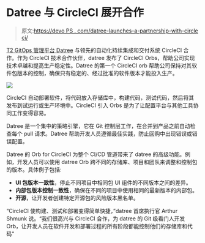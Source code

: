 # Datree 与 CircleCI 展开合作

> 原文:[https://devo PS . com/datree-launches-a-partnership-with-circle ci/](https://devops.com/datree-launches-a-partnership-with-circleci/)

[T2 GitOps 管理平台 Datree](https://datree.io/) 与领先的自动化持续集成和交付系统 CircleCI 合作。作为 CircleCI 技术合作伙伴，datree 发布了 CircleCI Orbs，帮助公司实现技术卓越和提高生产稳定性。Datree 的第一个 CircleCI orb 帮助公司保持对其软件包版本的控制，确保只有稳定的、经过批准的软件版本才能投入生产。

![](../Images/1ffa2c2f6cf1897590349a7e309314a2.png)

CircleCI 自动部署软件，将代码放入存储库中，构建代码，测试代码，然后将其发布到试运行或生产环境中。CircleCI 引入 Orbs 是为了让配置平台与其他工具协同工作变得容易。

Datree 是一个集中的策略引擎，它在 Git 控制层工作，在合并到产品之前自动检查每个 pull 请求。Datree 帮助开发人员遵循最佳实践，防止回购中出现错误或错误配置。

Datree 的 Orb for CircleCI 为整个 CI/CD 管道带来了 datree 的高级功能。例如，开发人员可以使用 datree Orb 跨不同的存储库、项目和团队来调整和控制包的版本。具体例子包括:

*   **UI 包版本一致性**，停止不同项目中相同包 UI 组件的不同版本之间的差异。
*   **内部包版本控制一致性**，确保在不同的项目中使用相同的最新版本的内部包。
*   **开源**，让开发者创建特定开源包的风险版本黑名单。

“CircleCI 使构建、测试和部署变得简单快捷，”datree 首席执行官 Arthur Shmunk 说。“我们很高兴与 CircleCI 合作，为 datree 的 Git 级看门人开发 Orb，让开发人员在软件开发和部署过程的所有阶段都能控制他们的存储库和代码”